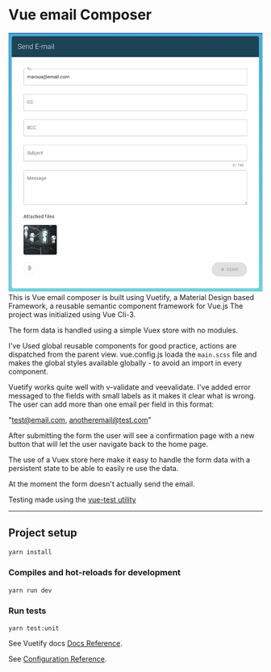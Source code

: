 # Vue email Composer
![](./public/img/readme-img.png)
This is Vue email composer is built using Vuetify, a Material Design based Framework, a reusable semantic component framework for Vue.js
The project was initialized using Vue Cli-3.

The form data is handled using a simple Vuex store with no modules.

I've Used global reusable components for good practice, actions are dispatched from the parent view.
vue.config.js loada the `main.scss` file and makes the global styles available globally - to avoid an import in every component.

Vuetify works quite well with v-validate and veevalidate. I've added error messaged to the fields with small labels as it makes it clear what is wrong.
The user can add more than one email per field in this format:

"test@email.com, anotheremail@test.com"

After submitting the form the user will see a confirmation page with a new button that will let the user navigate back to the home page.

The use of a Vuex store here make it easy to handle the form data with a persistent state to be able to easily re use the data.

At the moment the form doesn't actually send the email.

Testing made using the [vue-test utility](https://vue-test-utils.vuejs.org/)

-----

## Project setup
```
yarn install
```
### Compiles and hot-reloads for development
```
yarn run dev
```
### Run tests

```
yarn test:unit
```

See Vuetify docs [Docs Reference](https://vuetifyjs.com/en/getting-started/).

See [Configuration Reference](https://cli.vuejs.org/config/).
